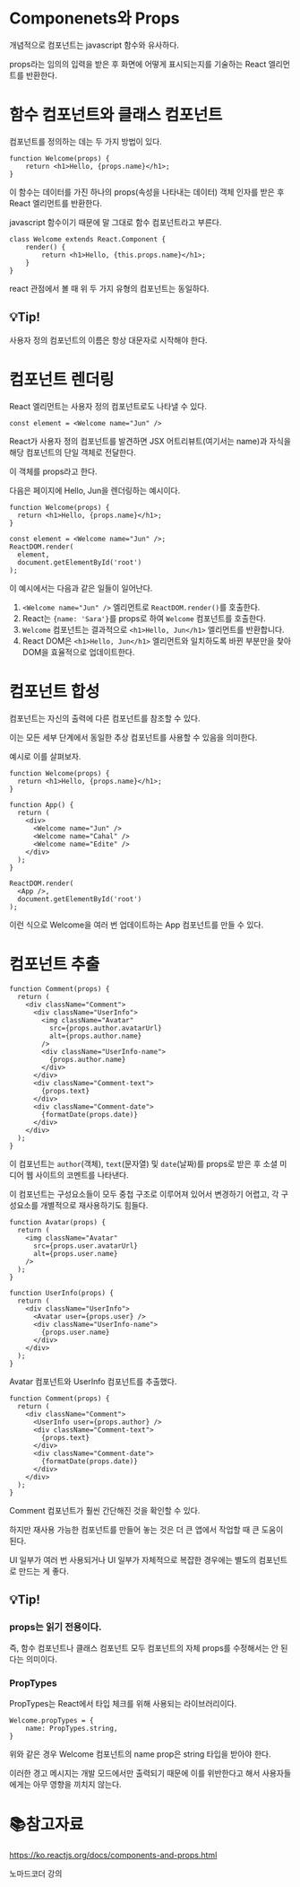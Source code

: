 # Componenets와 Props

개념적으로 컴포넌트는 javascript 함수와 유사하다. 

props라는 임의의 입력을 받은 후 화면에 어떻게 표시되는지를 기술하는 React 엘리먼트를 반환한다.



# 함수 컴포넌트와 클래스 컴포넌트

컴포넌트를 정의하는 데는 두 가지 방법이 있다.

```react
function Welcome(props) {
	return <h1>Hello, {props.name}</h1>;
}
```

이 함수는 데이터를 가진 하나의 props(속성을 나타내는 데이터) 객체 인자를 받은 후 React 엘리먼트를 반환한다.

javascript 함수이기 때문에 말 그대로 함수 컴포넌트라고 부른다.



```react
class Welcome extends React.Component {
	render() {
		return <h1>Hello, {this.props.name}</h1>;
	}
}
```

react 관점에서 볼 때 위 두 가지 유형의 컴포넌트는 동일하다.

## :bulb:Tip!

사용자 정의 컴포넌트의 이름은 항상 대문자로 시작해야 한다.



# 컴포넌트 렌더링

React 엘리먼트는 사용자 정의 컴포넌트로도 나타낼 수 있다.

```react
const element = <Welcome name="Jun" />
```

React가 사용자 정의 컴포넌트를 발견하면 JSX 어트리뷰트(여기서는 name)과 자식을 해당 컴포넌트의 단일 객체로 전달한다.

이 객체를 props라고 한다.



다음은 페이지에 Hello, Jun을 렌더링하는 예시이다.

```react
function Welcome(props) {
  return <h1>Hello, {props.name}</h1>;
}

const element = <Welcome name="Jun" />;
ReactDOM.render(
  element,
  document.getElementById('root')
);
```

이 예시에서는 다음과 같은 일들이 일어난다.

1. `<Welcome name="Jun" />` 엘리먼트로 `ReactDOM.render()`를 호출한다.
2. React는 `{name: 'Sara'}`를 props로 하여 `Welcome` 컴포넌트를 호출한다.
3. `Welcome` 컴포넌트는 결과적으로 `<h1>Hello, Jun</h1>` 엘리먼트를 반환합니다.
4. React DOM은 `<h1>Hello, Jun</h1>` 엘리먼트와 일치하도록 바뀐 부분만을 찾아 DOM을 효율적으로 업데이트한다.



# 컴포넌트 합성

컴포넌트는 자신의 출력에 다른 컴포넌트를 참조할 수 있다.

이는 모든 세부 단계에서 동일한 추상 컴포넌트를 사용할 수 있음을 의미한다.



예시로 이를 살펴보자.

```react
function Welcome(props) {
  return <h1>Hello, {props.name}</h1>;
}

function App() {
  return (
    <div>
      <Welcome name="Jun" />
      <Welcome name="Cahal" />
      <Welcome name="Edite" />
    </div>
  );
}

ReactDOM.render(
  <App />,
  document.getElementById('root')
);
```

이런 식으로 Welcome을 여러 번 업데이트하는 App 컴포넌트를 만들 수 있다. 



# 컴포넌트 추출

```react
function Comment(props) {
  return (
    <div className="Comment">
      <div className="UserInfo">
        <img className="Avatar"
          src={props.author.avatarUrl}
          alt={props.author.name}
        />
        <div className="UserInfo-name">
          {props.author.name}
        </div>
      </div>
      <div className="Comment-text">
        {props.text}
      </div>
      <div className="Comment-date">
        {formatDate(props.date)}
      </div>
    </div>
  );
}
```

이 컴포넌트는 `author`(객체), `text`(문자열) 및 `date`(날짜)를 props로 받은 후 소셜 미디어 웹 사이트의 코멘트를 나타낸다.

이 컴포넌트는 구성요소들이 모두 중첩 구조로 이루어져 있어서 변경하기 어렵고, 각 구성요소를 개별적으로 재사용하기도 힘들다.

```react
function Avatar(props) {
  return (
    <img className="Avatar"
      src={props.user.avatarUrl}
      alt={props.user.name}
    />
  );
}

function UserInfo(props) {
  return (
    <div className="UserInfo">
      <Avatar user={props.user} />
      <div className="UserInfo-name">
        {props.user.name}
      </div>
    </div>
  );
}
```

Avatar 컴포넌트와 UserInfo 컴포넌트를 추출했다.

```react
function Comment(props) {
  return (
    <div className="Comment">
      <UserInfo user={props.author} />
      <div className="Comment-text">
        {props.text}
      </div>
      <div className="Comment-date">
        {formatDate(props.date)}
      </div>
    </div>
  );
}
```

Comment 컴포넌트가 훨씬 간단해진 것을 확인할 수 있다.

하지만 재사용 가능한 컴포넌트를 만들어 놓는 것은 더 큰 앱에서 작업할 때  큰 도움이 된다.

UI 일부가 여러 번 사용되거나 UI 일부가 자체적으로 복잡한 경우에는 별도의 컴포넌트로 만드는 게 좋다.



## :bulb:Tip!

### props는 읽기 전용이다.

즉, 함수 컴포넌트나 클래스 컴포넌트 모두 컴포넌트의 자체 props를 수정해서는 안 된다는 의미이다.

### PropTypes

PropTypes는 React에서 타입 체크를 위해 사용되는 라이브러리이다.

```react
Welcome.propTypes = {
	name: PropTypes.string,
}
```

위와 같은 경우 Welcome 컴포넌트의 name prop은 string 타입을 받아야 한다.

이러한 경고 메시지는 개발 모드에서만 출력되기 때문에 이를 위반한다고 해서 사용자들에게는 아무 영향을 끼치지 않는다.



# :books:참고자료

https://ko.reactjs.org/docs/components-and-props.html

노마드코더 강의
